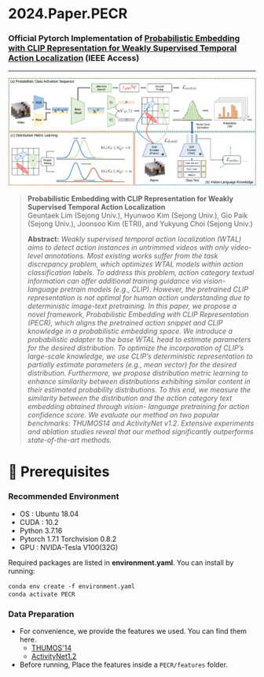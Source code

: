 # 2024.Paper.PECR

### Official Pytorch Implementation of [Probabilistic Embedding with CLIP Representation for Weakly Supervised Temporal Action Localization]() (IEEE Access)

---
<img src="figure.png" width="1280">

> **Probabilistic Embedding with CLIP Representation for Weakly Supervised Temporal Action Localization**<br>
> Geuntaek Lim (Sejong Univ.), Hyunwoo Kim (Sejong Univ.), Gio Paik (Sejong Univ.), Joonsoo Kim (ETRI), and Yukyung Choi (Sejong Univ.)
>
>
> **Abstract:** *Weakly supervised temporal action localization (WTAL) aims to detect action instances in untrimmed videos with only video-level annotations. Most existing works suffer from the task discrepancy problem, which optimizes WTAL models within action classification labels. To address this problem, action category textual information can offer additional training guidance via vision-language pretrain models (e.g., CLIP). However, the pretrained CLIP representation is not optimal for human action understanding due to deterministic image-text pretraining. In this paper, we propose a novel framework, Probabilistic Embedding with CLIP Representation (PECR), which aligns the pretrained action snippet and CLIP knowledge in a probabilistic embedding space. We introduce a probabilistic adapter to the base WTAL head to estimate parameters for the desired distribution. To optimize the incorporation of CLIP’s large-scale knowledge, we use CLIP’s deterministic representation to partially estimate parameters (e.g., mean vector) for the desired distribution. Furthermore, we propose distribution metric learning to enhance similarity between distributions exhibiting similar content in their estimated probability distributions. To this end, we measure the similarity between the distribution and the action category text embedding obtained through vision- language pretraining for action confidence score. We evaluate our method on two popular benchmarks: THUMOS14 and ActivityNet v1.2. Extensive experiments and ablation studies reveal that our method significantly outperforms state-of-the-art methods.*


# 🔨 Prerequisites

### Recommended Environment
* OS : Ubuntu 18.04
* CUDA : 10.2
* Python 3.7.16
* Pytorch 1.7.1 Torchvision 0.8.2
* GPU : NVIDA-Tesla V100(32G)

Required packages are listed in **environment.yaml**. You can install by running:

```
conda env create -f environment.yaml
conda activate PECR
```

### Data Preparation
* For convenience, we provide the features we used. You can find them here.
   * [THUMOS'14]()
   * [ActivityNet1.2]()
* Before running, Place the features inside a ```PECR/features``` folder.
